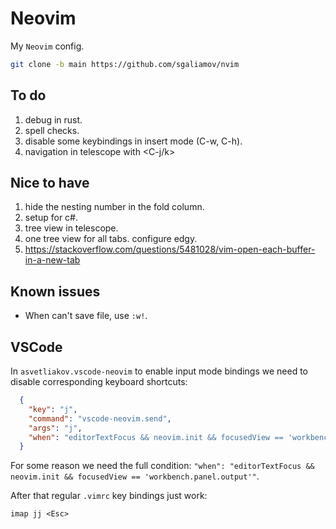# Neovim

My `Neovim` config.

``` bash
git clone -b main https://github.com/sgaliamov/nvim
```

## To do

1. debug in rust.
1. spell checks.
1. disable some keybindings in insert mode (C-w, C-h).
1. navigation in telescope with <C-j/k>

## Nice to have

1. hide the nesting number in the fold column.
1. setup for c#.
1. tree view in telescope.
1. one tree view for all tabs. configure edgy.
1. <https://stackoverflow.com/questions/5481028/vim-open-each-buffer-in-a-new-tab>

## Known issues

- When can't save file, use `:w!`.

## VSCode

In `asvetliakov.vscode-neovim` to enable input mode bindings we need to disable corresponding keyboard shortcuts:

``` json
  {
    "key": "j",
    "command": "vscode-neovim.send",
    "args": "j",
    "when": "editorTextFocus && neovim.init && focusedView == 'workbench.panel.output'"
  }

```

For some reason we need the full condition: `"when": "editorTextFocus && neovim.init && focusedView == 'workbench.panel.output'"`.

After that regular `.vimrc` key bindings just work:

``` vim
imap jj <Esc>
```
